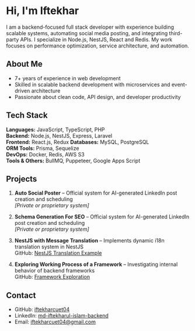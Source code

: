 # Hi, I'm Iftekhar

I am a backend-focused full stack developer with experience building scalable systems, automating social media posting, and integrating third-party APIs. I specialize in Node.js, NestJS, React and Redis. My work focuses on performance optimization, service architecture, and automation.

## About Me

- 7+ years of experience in web development
- Skilled in scalable backend development with microservices and event-driven architecture
- Passionate about clean code, API design, and developer productivity

## Tech Stack

**Languages:** JavaScript, TypeScript, PHP   
**Backend:** Node.js, NestJS, Express, Laravel  
**Frontend:** React.js, Redux 
**Databases:** MySQL, PostgreSQL           
**ORM Tools:** Prisma, Sequelize  
**DevOps:** Docker, Redis, AWS S3  
**Tools & Others:** BullMQ, Puppeteer, Google Apps Script

## Projects

1. **Auto Social Poster** – Official system for AI-generated LinkedIn post creation and scheduling  
   _[Private or proprietary system]_
2. **Schema Generation For SEO** – Official system for AI-generated LinkedIn post creation and scheduling  
   _[Private or proprietary system]_

3. **NestJS with Message Translation** – Implements dynamic i18n translation system in NestJS  
   GitHub: [NestJS Translation Example](https://github.com/iftekharcuet04/nestjs-bolierplate-trans)

4. **Exploring Working Process of a Framework** – Investigating internal behavior of backend frameworks  
   GitHub: [Framework Exploration](https://github.com/iftekharcuet04/ts-framework)

## Contact

- GitHub: [iftekharcuet04](https://github.com/iftekharcuet04)
- LinkedIn: [md-iftekharul-islam-backend](https://www.linkedin.com/in/md-iftekharul-islam-backend)
- Email: iftekharcuet04@gmail.com
